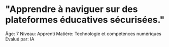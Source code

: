 # "Apprendre à naviguer sur des plateformes éducatives sécurisées."

Âge: 7
Niveau: Apprenti
Matière: Technologie et compétences numériques
Évalué par: IA